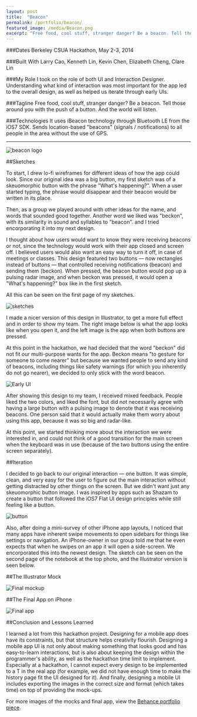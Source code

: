 ```yaml
---
layout: post
title:  "Beacon"
permalink: /portfolio/beacon/
featured_image: /media/Beacon.png
excerpt: "Free food, cool stuff, stranger danger? Be a beacon. Tell those around you with the push of a button. And the world will listen."
---
```


###Dates
Berkeley CSUA Hackathon, May 2-3, 2014

###Built With
Larry Cao, Kenneth Lin, Kevin Chen, Elizabeth Cheng, Clare Lin

###My Role
I took on the role of both UI and Interaction Designer. Understanding what kind of interaction was most important for the app led to the overall design, as well as helped us iterate through early UIs.

###Tagline
Free food, cool stuff, stranger danger? Be a beacon. Tell those around you with the push of a button. And the world will listen.

###Technologies
It uses iBeacon technology through Bluetooth LE from the iOS7 SDK. Sends location-based "beacons" (signals / notifications) to all people in the area without the use of GPS.

---

![beacon logo](https://m1.behance.net/rendition/modules/113255755/disp/86b615d2cd338863b77f3c321e1d5f09.png)

##Sketches

To start, I drew lo-fi wireframes for different ideas of how the app could look. Since our original idea was a big button, my first sketch was of a skeuomorphic button with the phrase "What's happening?". When a user started typing, the phrase would disappear and their beacon would be written in its place.

Then, as a group we played around with other ideas for the name, and words that sounded good together. Another word we liked was "beckon", with its similarity in sound and syllables to "beacon". and I tried encorporating it into my next design.

I thought about how users would want to know they were receiving beacons or not, since the technology would work with their app closed and screen off. I believed users would also want an easy way to turn it off, in case of meetings or classes. This design featured two buttons — now rectangles instead of buttons — that controlled receiving notifications (beacon) and sending them (beckon). When pressed, the beacon button would pop up a pulsing radar image, and when beckon was pressed, it would open a "What's happening?" box like in the first sketch.

All this can be seen on the first page of my sketches.

![sketches](https://m1.behance.net/rendition/modules/113253375/disp/9d583ce70331c7d6bce2e9f95479a439.jpg?cb=256821177)

I made a nicer version of this design in Illustrator, to get a more full effect and in order to show my team. The right image below is what the app looks like when you open it, and the left image is the app when both buttons are pressed.

At this point in the hackathon, we had decided that the word "beckon" did not fit our multi-purpose wants for the app. Beckon means "to gesture for someone to come nearer" but because we wanted people to send any kind of beacons, including things like safety warnings (for which you inherently do not go nearer), we decided to only stick with the word beacon.

![Early UI](https://m1.behance.net/rendition/modules/113253373/disp/d3f9379f5189c01667416856bb86b0bf.png)

After showing this design to my team, I received mixed feedback. People liked the two colors, and liked the font, but did not necessarily agree with having a large button with a pulsing image to denote that it was receiving beacons. One person said that it would actually make them worry about using this app, because it was so big and radar-like.

At this point, we started thinking more about the interaction we were interested in, and could not think of a good transition for the main screen when the keyboard was in use (because of the two buttons using the entire screen separately).

##Iteration

I decided to go back to our original interaction — one button. It was simple, clean, and very easy for the user to figure out the main interaction without getting distracted by other things on the screen. But we didn't want just any skeuomorphic button image. I was inspired by apps such as Shazam to create a button that followed the iOS7 Flat UI design principles while still feeling like a button.

![button](https://m1.behance.net/rendition/modules/113256973/disp/4d89218a09dc2d2234248a4d58c68f70.png?cb=256821177)

Also, after doing a mini-survey of other iPhone app layouts, I noticed that many apps have inherent swipe movements to open sidebars for things like settings or navigation. An iPhone-owner in our group told me that he even expects that when he swipes on an app it will open a side-screen. We encorporated this into the newest design. The sketch can be seen on the second page of the notebook at the top photo, and the Illustrator version is seen below.

##The Illustrator Mock

![Final mockup](https://m1.behance.net/rendition/modules/113194669/disp/affc6345f55ef4c375c84b914a070f0c.png)

##The Final App on iPhone

![Final app](http://blog.alexandragreenspan.com/content/images/2015/Jan/Screenshot-2015-01-03-23-37-39.png)

##Conclusion and Lessons Learned

I learned a lot from this hackathon project. Designing for a mobile app does have its constraints, but that structure helps creativity flourish. Designing a mobile app UI is not only about making something that looks good and has easy-to-learn interactions, but is also about keeping the design within the programmer's ability, as well as the hackathon time limit to implement. Especially at a hackathon, I cannot expect every design to be implemented to a T in the real app (for example, we did not have enough time to make the history page fit the UI designed for it). And finally, designing a mobile UI includes exporting the images in the correct size and format (which takes time) on top of providing the mock-ups.

For more images of the mocks and final app, view the [Behance portfolio piece](https://www.behance.net/gallery/16606475/Beacon).
